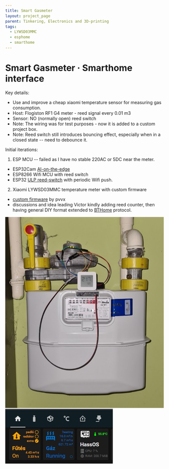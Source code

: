 ```yaml
---
title: Smart Gasmeter
layout: project_page
parent: Tinkering, Electronics and 3D-printing
tags:
  - LYWSD03MMC
  - esphome
  - smarthome
---
```


# Smart Gasmeter · Smarthome interface

Key details:
* Use and improve a cheap xiaomi temperature sensor for measuring gas consumption.
* Host: Flogiston RF1 G4 meter - reed signal every 0.01 m3
* Sensor: NO (normally open) reed switch
* Note: The wiring was for test purposes - now it is added to a custom project box.
* Note: Reed switch still introduces bouncing effect, especially when in a closed state -- need to debounce it.

Initial iterations:
1. ESP MCU -- failed as I have no stable 220AC or 5DC near the meter.
  * ESP32Cam [AI-on-the-edge](https://www.youtube.com/watch?v=iUgxwbfkIqU)
  * ESP8266 Wifi MCU with reed switch
  * ESP32 [ULP reed-switch](https://lastminuteengineers.com/esp32-sleep-modes-power-consumption/) with periodic Wifi push.
2. Xiaomi LYWSD03MMC temperature meter with custom firmware
  * [custom firmware](https://github.com/pvvx/ATC_MiThermometer) by pvvx
  * discussions and idea leading Victor kindly adding reed counter, then having general DIY format extended to [BTHome](https://attilafarago.hu/bthome.io) protocol.

![gasmeter](/assets/projects/gasmeter1.jpg)
![gasmeter](/assets/projects/gasmeter2.jpg)


